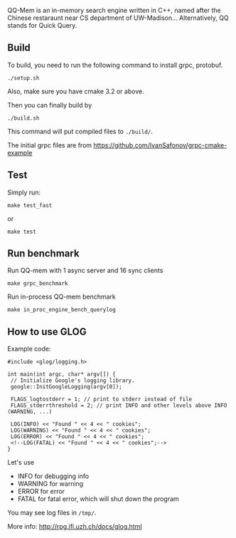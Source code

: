 QQ-Mem is an in-memory search engine written in C++, named after
the Chinese restaraunt near CS department of UW-Madison...
Alternatively, QQ stands for Quick Query.


## Build

To build, you need to run the following command to install
grpc, protobuf.

```
./setup.sh
```

Also, make sure you have cmake 3.2 or above.

Then you can finally build by 

```
./build.sh
```

This command will put compiled files to `./build/`.

The initial grpc files are from https://github.com/IvanSafonov/grpc-cmake-example


## Test

Simply run:

```
make test_fast
```

or

```
make test
```

## Run benchmark

Run QQ-mem with 1 async server and 16 sync clients

```
make grpc_benchmark
```


Run in-process QQ-mem benchmark

```
make in_proc_engine_bench_querylog
```


## How to use GLOG

Example code: 

```
#include <glog/logging.h>

int main(int argc, char* argv[]) {
 // Initialize Google's logging library.
 google::InitGoogleLogging(argv[0]);

 FLAGS_logtostderr = 1; // print to stderr instead of file
 FLAGS_stderrthreshold = 2; // print INFO and other levels above INFO (WARNING, ...)

 LOG(INFO) << "Found " << 4 << " cookies";
 LOG(WARNING) << "Found " << 4 << " cookies";
 LOG(ERROR) << "Found " << 4 << " cookies";
 <!--LOG(FATAL) << "Found " << 4 << " cookies";-->
}
```

Let's use

- INFO for debugging info
- WARNING for warning
- ERROR for error
- FATAL for fatal error, which will shut down the program


You may see log files in `/tmp/`.

More info: http://rpg.ifi.uzh.ch/docs/glog.html




